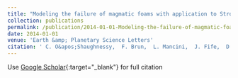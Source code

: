 ```yaml
---
title: "Modeling the failure of magmatic foams with application to Stromboli volcano"
collection: publications
permalink: /publication/2014-01-01-Modeling-the-failure-of-magmatic-foams-with-application-to-Stromboli-volcano
date: 2014-01-01
venue: 'Earth &amp; Planetary Science Letters'
citation: ' C. O&apos;Shaughnessy,  F. Brun,  L. Mancini,  J. Fife,  D. Baker, &quot;Modeling the failure of magmatic foams with application to Stromboli volcano.&quot; Earth &amp;amp; Planetary Science Letters, 2014.'
---
```

Use [Google Scholar](https://scholar.google.com/scholar?q=Modeling+the+failure+of+magmatic+foams+with+application+to+Stromboli+volcano){:target="_blank"} for full citation